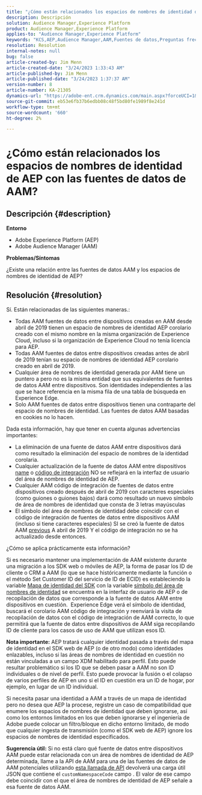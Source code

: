```yaml
---
title: "¿Cómo están relacionados los espacios de nombres de identidad de AEP con las fuentes de datos AAM?"
description: Descripción
solution: Audience Manager,Experience Platform
product: Audience Manager,Experience Platform
applies-to: "Audience Manager,Experience Platform"
keywords: "KCS,AEP,Audience Manager,AAM,Fuentes de datos,Preguntas frecuentes"
resolution: Resolution
internal-notes: null
bug: false
article-created-by: Jim Menn
article-created-date: "3/24/2023 1:33:43 AM"
article-published-by: Jim Menn
article-published-date: "3/24/2023 1:37:37 AM"
version-number: 8
article-number: KA-21305
dynamics-url: "https://adobe-ent.crm.dynamics.com/main.aspx?forceUCI=1&pagetype=entityrecord&etn=knowledgearticle&id=388544e6-e3c9-ed11-b597-6045bd0061cb"
source-git-commit: eb53e6fb37b6edbb08c48f5bd80fe1989f8e241d
workflow-type: tm+mt
source-wordcount: '660'
ht-degree: 2%

---
```


# ¿Cómo están relacionados los espacios de nombres de identidad de AEP con las fuentes de datos de AAM?

## Descripción {#description}


<b>Entorno</b>

- Adobe Experience Platform (AEP)
- Adobe Audience Manager (AAM)


<b>Problemas/Síntomas</b>

¿Existe una relación entre las fuentes de datos AAM y los espacios de nombres de identidad de AEP?


## Resolución {#resolution}


Sí. Están relacionadas de las siguientes maneras.:

- Todas AAM fuentes de datos entre dispositivos creadas en AAM desde abril de 2019 tienen un espacio de nombres de identidad AEP corolario creado con el mismo nombre en la misma organización de Experience Cloud, incluso si la organización de Experience Cloud no tenía licencia para AEP.
- Todas AAM fuentes de datos entre dispositivos creadas antes de abril de 2019 tenían su espacio de nombres de identidad AEP corolario creado en abril de 2019.
- Cualquier área de nombres de identidad generada por AAM tiene un puntero a pero no es la misma entidad que sus equivalentes de fuentes de datos AAM entre dispositivos. Son identidades independientes a las que se hace referencia en la misma fila de una tabla de búsqueda en Experience Edge.
- Solo AAM fuentes de datos entre dispositivos tienen una contraparte del espacio de nombres de identidad. Las fuentes de datos AAM basadas en cookies no lo hacen.


Dada esta información, hay que tener en cuenta algunas advertencias importantes:

- La eliminación de una fuente de datos AAM entre dispositivos dará como resultado la eliminación del espacio de nombres de la identidad corolaria.
- Cualquier actualización de la fuente de datos AAM entre dispositivos <u>name</u> o <u>código de integración</u> NO se reflejará en la interfaz de usuario del área de nombres de identidad de AEP.
- Cualquier AAM código de integración de fuentes de datos entre dispositivos creado después de abril de 2019 con caracteres especiales (como guiones o guiones bajos) dará como resultado un nuevo símbolo de área de nombres de identidad que consta de 3 letras mayúsculas
- El símbolo del área de nombres de identidad debe coincidir con el código de integración de fuentes de datos entre dispositivos AAM (incluso si tiene caracteres especiales) SI se creó la fuente de datos AAM <u>previous</u> A abril de 2019 Y el código de integración no se ha actualizado desde entonces.


¿Cómo se aplica prácticamente esta información?

Si es necesario mantener una implementación de AAM existente durante una migración a los SDK web o móviles de AEP, la forma de pasar los ID de cliente o CRM a AAM (lo que se hace históricamente mediante la función o el método Set Customer ID del servicio de ID de ECID) es estableciendo la variable [Mapa de identidad del SDK](https://experienceleague.adobe.com/docs/experience-platform/edge/identity/overview.html?lang=en) con la variable <u>símbolo del área de nombres de identidad</u> se encuentra en la interfaz de usuario de AEP o de recopilación de datos que corresponde a la fuente de datos AAM entre dispositivos en cuestión.  Experience Edge verá el símbolo de identidad, buscará el corolario AAM código de integración y reenviará la visita de recopilación de datos con el código de integración de AAM correcto, lo que permitirá que la fuente de datos entre dispositivos de AAM siga recopilando ID de cliente para los casos de uso de AAM que utilizan esos ID.

<b>Nota importante:</b> AEP tratará cualquier identidad pasada a través del mapa de identidad en el SDK web de AEP (o de otro modo) como identidades enlazables, incluso si las áreas de nombres de identidad en cuestión no están vinculadas a un campo XDM habilitado para perfil. Esto puede resultar problemático si los ID que se deben pasar a AAM no son ID individuales o de nivel de perfil. Esto puede provocar la fusión o el colapso de varios perfiles de AEP en uno si el ID en cuestión era un ID de hogar, por ejemplo, en lugar de un ID individual.



Si necesita pasar una identidad a AAM a través de un mapa de identidad pero no desea que AEP la procese, registre un caso de compatibilidad que enumere los espacios de nombres de identidad que deben ignorarse, así como los entornos limitados en los que deben ignorarse y el ingeniería de Adobe puede colocar un filtro/bloque en dicho entorno limitado, de modo que cualquier ingesta de transmisión (como el SDK web de AEP) ignore los espacios de nombres de identidad especificados.



<b>Sugerencia útil:</b> Si no está claro qué fuente de datos entre dispositivos AAM puede estar relacionada con un área de nombres de identidad de AEP determinada, llame a la API de AAM para una de las fuentes de datos de AAM potenciales utilizando [esta llamada de API](https://bank.demdex.com/portal/api/v1/openapi.yaml) devolverá una carga útil JSON que contiene el `customNamespaceCode` campo . El valor de ese campo debe coincidir con el que el área de nombres de identidad de AEP señale a esa fuente de datos AAM.


